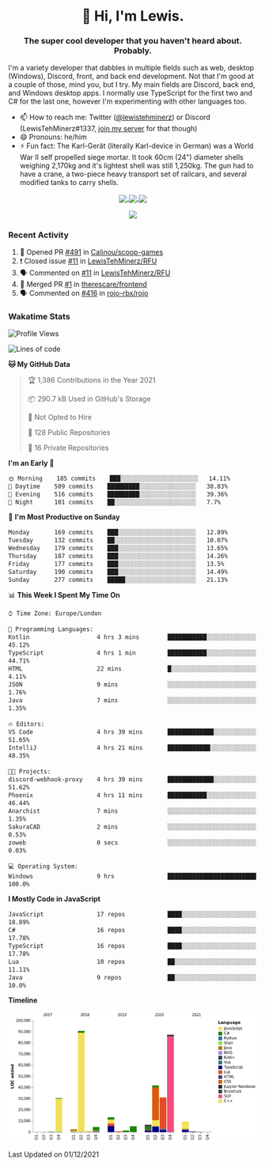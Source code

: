 <h1 align="center">👋 Hi, I'm Lewis.</h1>
<h3 align="center">The super cool developer that you haven't heard about. Probably.</h3>

I'm a variety developer that dabbles in multiple fields such as web, desktop (Windows), Discord, front, and back end development. Not that I'm good at a couple of those, mind you, but I try. My main fields are Discord, back end, and Windows desktop apps. I normally use TypeScript for the first two and C# for the last one, however I'm experimenting with other languages too.

- 📫 How to reach me: Twitter ([@lewistehminerz](https://twitter.com/lewistehminerz)) or Discord (LewisTehMinerz#1337, [join my server](https://discord.gg/XnUh7JB) for that though)
- 😄 Pronouns: he/him
- ⚡ Fun fact: The Karl-Gerät (literally Karl-device in German) was a World War II self propelled siege mortar. It took 60cm (24") diameter shells weighing 2,170kg and it's lightest shell was still 1,250kg. The gun had to have a crane, a two-piece heavy transport set of railcars, and several modified tanks to carry shells.

<p align="center">
  <a href="https://github.com/anuraghazra/github-readme-stats">
    <img align="center" src="https://github-readme-stats.vercel.app/api?username=LewisTehMinerz&count_private=true&show_icons=true&theme=gruvbox">
  </a>
  <a href="https://github.com/anuraghazra/github-readme-stats">
    <img align="center" src="https://github-readme-stats.vercel.app/api/top-langs?username=LewisTehMinerz&layout=compact&theme=gruvbox">
  </a>
  <a href="https://github.com/anuraghazra/github-readme-stats">
    <img align="center" src="https://github-readme-stats.vercel.app/api/wakatime?username=LewisTehMinerz&layout=compact&theme=gruvbox">
  </a>
</p>

<p align="center">
  <a href="https://github.com/ryo-ma/github-profile-trophy">
    <img align="center" src="https://github-profile-trophy.vercel.app/?username=LewisTehMinerz&theme=gruvbox">
  </a>
</p>

### Recent Activity
<!--START_SECTION:activity-->
1. 💪 Opened PR [#491](https://github.com/Calinou/scoop-games/pull/491) in [Calinou/scoop-games](https://github.com/Calinou/scoop-games)
2. ❗️ Closed issue [#11](https://github.com/LewisTehMinerz/RFU/issues/11) in [LewisTehMinerz/RFU](https://github.com/LewisTehMinerz/RFU)
3. 🗣 Commented on [#11](https://github.com/LewisTehMinerz/RFU/issues/11) in [LewisTehMinerz/RFU](https://github.com/LewisTehMinerz/RFU)
4. 🎉 Merged PR [#1](https://github.com/therescare/frontend/pull/1) in [therescare/frontend](https://github.com/therescare/frontend)
5. 🗣 Commented on [#416](https://github.com/rojo-rbx/rojo/issues/416) in [rojo-rbx/rojo](https://github.com/rojo-rbx/rojo)
<!--END_SECTION:activity-->

### Wakatime Stats
<!--START_SECTION:waka-->
![Profile Views](http://img.shields.io/badge/Profile%20Views-0-blue)

![Lines of code](https://img.shields.io/badge/From%20Hello%20World%20I%27ve%20Written-336834%20lines%20of%20code-blue)

**🐱 My GitHub Data** 

> 🏆 1,386 Contributions in the Year 2021
 > 
> 📦 290.7 kB Used in GitHub's Storage 
 > 
> 🚫 Not Opted to Hire
 > 
> 📜 128 Public Repositories 
 > 
> 🔑 16 Private Repositories  
 > 
**I'm an Early 🐤** 

```text
🌞 Morning    185 commits    ███░░░░░░░░░░░░░░░░░░░░░░   14.11% 
🌆 Daytime    509 commits    █████████░░░░░░░░░░░░░░░░   38.83% 
🌃 Evening    516 commits    █████████░░░░░░░░░░░░░░░░   39.36% 
🌙 Night      101 commits    ██░░░░░░░░░░░░░░░░░░░░░░░   7.7%

```
📅 **I'm Most Productive on Sunday** 

```text
Monday       169 commits    ███░░░░░░░░░░░░░░░░░░░░░░   12.89% 
Tuesday      132 commits    ██░░░░░░░░░░░░░░░░░░░░░░░   10.07% 
Wednesday    179 commits    ███░░░░░░░░░░░░░░░░░░░░░░   13.65% 
Thursday     187 commits    ███░░░░░░░░░░░░░░░░░░░░░░   14.26% 
Friday       177 commits    ███░░░░░░░░░░░░░░░░░░░░░░   13.5% 
Saturday     190 commits    ███░░░░░░░░░░░░░░░░░░░░░░   14.49% 
Sunday       277 commits    █████░░░░░░░░░░░░░░░░░░░░   21.13%

```


📊 **This Week I Spent My Time On** 

```text
⌚︎ Time Zone: Europe/London

💬 Programming Languages: 
Kotlin                   4 hrs 3 mins        ███████████░░░░░░░░░░░░░░   45.12% 
TypeScript               4 hrs 1 min         ███████████░░░░░░░░░░░░░░   44.71% 
HTML                     22 mins             █░░░░░░░░░░░░░░░░░░░░░░░░   4.11% 
JSON                     9 mins              ░░░░░░░░░░░░░░░░░░░░░░░░░   1.76% 
Java                     7 mins              ░░░░░░░░░░░░░░░░░░░░░░░░░   1.35%

🔥 Editors: 
VS Code                  4 hrs 39 mins       █████████████░░░░░░░░░░░░   51.65% 
IntelliJ                 4 hrs 21 mins       ████████████░░░░░░░░░░░░░   48.35%

🐱‍💻 Projects: 
discord-webhook-proxy    4 hrs 39 mins       █████████████░░░░░░░░░░░░   51.62% 
Phoenix                  4 hrs 11 mins       ███████████░░░░░░░░░░░░░░   46.44% 
Anarchist                7 mins              ░░░░░░░░░░░░░░░░░░░░░░░░░   1.35% 
SakuraCAD                2 mins              ░░░░░░░░░░░░░░░░░░░░░░░░░   0.53% 
zoweb                    0 secs              ░░░░░░░░░░░░░░░░░░░░░░░░░   0.03%

💻 Operating System: 
Windows                  9 hrs               █████████████████████████   100.0%

```

**I Mostly Code in JavaScript** 

```text
JavaScript               17 repos            ████░░░░░░░░░░░░░░░░░░░░░   18.89% 
C#                       16 repos            ████░░░░░░░░░░░░░░░░░░░░░   17.78% 
TypeScript               16 repos            ████░░░░░░░░░░░░░░░░░░░░░   17.78% 
Lua                      10 repos            ██░░░░░░░░░░░░░░░░░░░░░░░   11.11% 
Java                     9 repos             ██░░░░░░░░░░░░░░░░░░░░░░░   10.0%

```


**Timeline**

![Chart not found](https://raw.githubusercontent.com/LewisTehMinerz/LewisTehMinerz/master/charts/bar_graph.png) 


 Last Updated on 01/12/2021
<!--END_SECTION:waka-->
